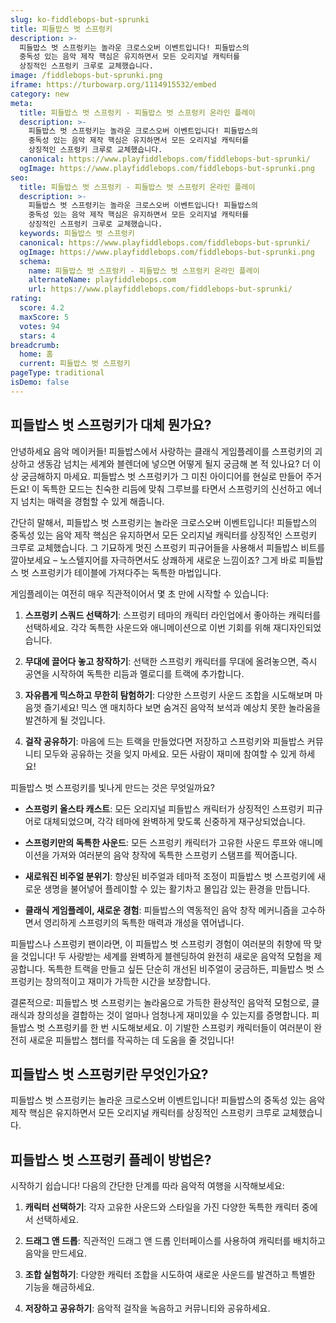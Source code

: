 ```yaml
---
slug: ko-fiddlebops-but-sprunki
title: 피들밥스 벗 스프렁키
description: >-
  피들밥스 벗 스프렁키는 놀라운 크로스오버 이벤트입니다! 피들밥스의 
  중독성 있는 음악 제작 핵심은 유지하면서 모든 오리지널 캐릭터를 
  상징적인 스프렁키 크루로 교체했습니다.
image: /fiddlebops-but-sprunki.png
iframe: https://turbowarp.org/1114915532/embed
category: new
meta:
  title: 피들밥스 벗 스프렁키 - 피들밥스 벗 스프렁키 온라인 플레이
  description: >-
    피들밥스 벗 스프렁키는 놀라운 크로스오버 이벤트입니다! 피들밥스의 
    중독성 있는 음악 제작 핵심은 유지하면서 모든 오리지널 캐릭터를 
    상징적인 스프렁키 크루로 교체했습니다.
  canonical: https://www.playfiddlebops.com/fiddlebops-but-sprunki/
  ogImage: https://www.playfiddlebops.com/fiddlebops-but-sprunki.png
seo:
  title: 피들밥스 벗 스프렁키 - 피들밥스 벗 스프렁키 온라인 플레이
  description: >-
    피들밥스 벗 스프렁키는 놀라운 크로스오버 이벤트입니다! 피들밥스의 
    중독성 있는 음악 제작 핵심은 유지하면서 모든 오리지널 캐릭터를 
    상징적인 스프렁키 크루로 교체했습니다.
  keywords: 피들밥스 벗 스프렁키
  canonical: https://www.playfiddlebops.com/fiddlebops-but-sprunki/
  ogImage: https://www.playfiddlebops.com/fiddlebops-but-sprunki.png
  schema:
    name: 피들밥스 벗 스프렁키 - 피들밥스 벗 스프렁키 온라인 플레이
    alternateName: playfiddlebops.com
    url: https://www.playfiddlebops.com/fiddlebops-but-sprunki/
rating:
  score: 4.2
  maxScore: 5
  votes: 94
  stars: 4
breadcrumb:
  home: 홈
  current: 피들밥스 벗 스프렁키
pageType: traditional
isDemo: false
---
```


## 피들밥스 벗 스프렁키가 대체 뭔가요?

안녕하세요 음악 메이커들! 피들밥스에서 사랑하는 클래식 게임플레이를 스프렁키의 괴상하고 생동감 넘치는 세계와 블렌더에 넣으면 어떻게 될지 궁금해 본 적 있나요? 더 이상 궁금해하지 마세요. 피들밥스 벗 스프렁키가 그 미친 아이디어를 현실로 만들어 주거든요! 이 독특한 모드는 친숙한 리듬에 맞춰 그루브를 타면서 스프렁키의 신선하고 에너지 넘치는 매력을 경험할 수 있게 해줍니다.

간단히 말해서, 피들밥스 벗 스프렁키는 놀라운 크로스오버 이벤트입니다! 피들밥스의 중독성 있는 음악 제작 핵심은 유지하면서 모든 오리지널 캐릭터를 상징적인 스프렁키 크루로 교체했습니다. 그 기묘하게 멋진 스프렁키 피규어들을 사용해서 피들밥스 비트를 깔아보세요 – 노스텔지어를 자극하면서도 상쾌하게 새로운 느낌이죠? 그게 바로 피들밥스 벗 스프렁키가 테이블에 가져다주는 독특한 마법입니다.

게임플레이는 여전히 매우 직관적이어서 몇 초 만에 시작할 수 있습니다:

1. **스프렁키 스쿼드 선택하기**: 스프렁키 테마의 캐릭터 라인업에서 좋아하는 캐릭터를 선택하세요. 각각 독특한 사운드와 애니메이션으로 이번 기회를 위해 재디자인되었습니다.

2. **무대에 끌어다 놓고 창작하기**: 선택한 스프렁키 캐릭터를 무대에 올려놓으면, 즉시 공연을 시작하여 독특한 리듬과 멜로디를 트랙에 추가합니다.

3. **자유롭게 믹스하고 무한히 탐험하기**: 다양한 스프렁키 사운드 조합을 시도해보며 마음껏 즐기세요! 믹스 앤 매치하다 보면 숨겨진 음악적 보석과 예상치 못한 놀라움을 발견하게 될 것입니다.

4. **걸작 공유하기**: 마음에 드는 트랙을 만들었다면 저장하고 스프렁키와 피들밥스 커뮤니티 모두와 공유하는 것을 잊지 마세요. 모든 사람이 재미에 참여할 수 있게 하세요!

피들밥스 벗 스프렁키를 빛나게 만드는 것은 무엇일까요?

- **스프렁키 올스타 캐스트**: 모든 오리지널 피들밥스 캐릭터가 상징적인 스프렁키 피규어로 대체되었으며, 각각 테마에 완벽하게 맞도록 신중하게 재구상되었습니다.

- **스프렁키만의 독특한 사운드**: 모든 스프렁키 캐릭터가 고유한 사운드 루프와 애니메이션을 가져와 여러분의 음악 창작에 독특한 스프렁키 스탬프를 찍어줍니다.

- **새로워진 비주얼 분위기**: 향상된 비주얼과 테마적 조정이 피들밥스 벗 스프렁키에 새로운 생명을 불어넣어 플레이할 수 있는 활기차고 몰입감 있는 환경을 만듭니다.

- **클래식 게임플레이, 새로운 경험**: 피들밥스의 역동적인 음악 창작 메커니즘을 고수하면서 영리하게 스프렁키의 독특한 매력과 개성을 엮어냅니다.

피들밥스나 스프렁키 팬이라면, 이 피들밥스 벗 스프렁키 경험이 여러분의 취향에 딱 맞을 것입니다! 두 사랑받는 세계를 완벽하게 블렌딩하여 완전히 새로운 음악적 모험을 제공합니다. 독특한 트랙을 만들고 싶든 단순히 개선된 비주얼이 궁금하든, 피들밥스 벗 스프렁키는 창의적이고 재미가 가득한 시간을 보장합니다.

결론적으로: 피들밥스 벗 스프렁키는 놀라움으로 가득한 환상적인 음악적 모험으로, 클래식과 창의성을 결합하는 것이 얼마나 엄청나게 재미있을 수 있는지를 증명합니다. 피들밥스 벗 스프렁키를 한 번 시도해보세요. 이 기발한 스프렁키 캐릭터들이 여러분이 완전히 새로운 피들밥스 챕터를 작곡하는 데 도움을 줄 것입니다!

## 피들밥스 벗 스프렁키란 무엇인가요?

피들밥스 벗 스프렁키는 놀라운 크로스오버 이벤트입니다! 피들밥스의 중독성 있는 음악 제작 핵심은 유지하면서 모든 오리지널 캐릭터를 상징적인 스프렁키 크루로 교체했습니다.

## 피들밥스 벗 스프렁키 플레이 방법은?

시작하기 쉽습니다! 다음의 간단한 단계를 따라 음악적 여행을 시작해보세요:

1. **캐릭터 선택하기**: 각자 고유한 사운드와 스타일을 가진 다양한 독특한 캐릭터 중에서 선택하세요.

2. **드래그 앤 드롭**: 직관적인 드래그 앤 드롭 인터페이스를 사용하여 캐릭터를 배치하고 음악을 만드세요.

3. **조합 실험하기**: 다양한 캐릭터 조합을 시도하여 새로운 사운드를 발견하고 특별한 기능을 해금하세요.

4. **저장하고 공유하기**: 음악적 걸작을 녹음하고 커뮤니티와 공유하세요.